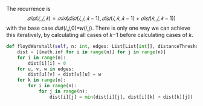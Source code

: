 The recurrence is 
$$𝑑𝑖𝑠𝑡(𝑖,𝑗,𝑘)=𝑚𝑖𝑛(𝑑𝑖𝑠𝑡(𝑖,𝑗,𝑘−1), 𝑑𝑖𝑠𝑡(𝑖,𝑘,𝑘−1)+𝑑𝑖𝑠𝑡(𝑘,𝑗,𝑘−1))$$
with the base case 𝑑𝑖𝑠𝑡(𝑖,𝑗,0)=𝑤(𝑖,𝑗). There is only one way we can achieve this iteratively, by calculating all cases of 𝑘−1 before calculating cases of 𝑘.

```python
def floydWarshall(self, n: int, edges: List[List[int]], distanceThreshold: int):
    dist = [[math.inf for i in range(n)] for j in range(n)]
    for i in range(n):
        dist[i][i] = 0
    for u, v, w in edges:
        dist[u][v] = dist[v][u] = w
    for k in range(n):
        for i in range(n):
            for j in range(n):
                dist[i][j] = min(dist[i][j], dist[i][k] + dist[k][j])
```